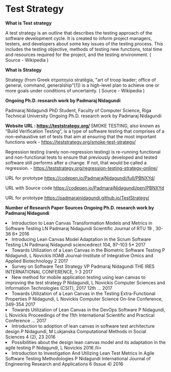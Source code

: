 # Test Strategy

<b>What is Test strategy</b><p>
A test strategy is an outline that describes the testing approach of the software development cycle. It is created to inform project managers, testers, and developers about some key issues of the testing process. This includes the testing objective, methods of testing new functions, total time and resources required for the project, and the testing environment. ( Source - Wikipedia )

<b>What is Strategy</b><p>
Strategy (from Greek στρατηγία stratēgia, "art of troop leader; office of general, command, generalship"[1]) is a high-level plan to achieve one or more goals under conditions of uncertainty. ( Source - Wikipedia )
  
<b> Ongoing Ph.D. research work by Padmaraj Nidagundi </b> 

Padmaraj Nidagundi
PhD Student, Faculty of Computer Science, Riga Technical University
Ongoing Ph.D. research work by Padmaraj Nidagundi

<b>Website URL : 
https://teststrategy.org/ </b>
SMOKE TESTING, also known as “Build Verification Testing”, is a type of software testing that comprises of a non-exhaustive set of tests that aim at ensuring that the most important functions work - https://teststrategy.org/smoke-test-strategy/

Regression testing (rarely non-regression testing) is re-running functional and non-functional tests to ensure that previously developed and tested software still performs after a change. If not, that would be called a regression.  - https://teststrategy.org/regression-testing-strategy-online/

URL for prototype
https://codepen.io/PadmarajNidagundi/full/PBNXYd/

URL with Source code
https://codepen.io/PadmarajNidagundi/pen/PBNXYd

URL for prototype
https://padmarajnidagundi.github.io/TestStrategy/


<b> Number of Research Paper Sources 
Ongoing Ph.D. research work by Padmaraj Nidagundi </b>

<li> Introduction to Lean Canvas Transformation Models and Metrics in Software Testing LN Padmaraj Nidagundi Scientific Journal of RTU 19 , 30-36	6*	2016</li> 

<li> Introducing Lean Canvas Model Adaptation in the Scrum Software Testing LN Padmaraj Nidagundi sciencedirect 104, 97–103	5*	2017</li>

<li> Towards Utilization of a Lean Canvas in the Biometric Software Testing P Nidagundi, L Novickis IIOAB Journal-Institute of Integrative Omics and Applied Biotechnology	2	2017</li>

<li> Survey on Software Test Strategy VP Padmaraj Nidagundi THE IRES INTERNATIONAL CONFERENCE, 1-3	2017</li>

<li> New method for mobile application testing using lean canvas to improving the test strategy P Nidagundi, L Novickis Computer Sciences and Information Technologies (CSIT), 2017 12th …	2017</li>

<li> Towards Utilization of a Lean Canvas in the Testing Extra-Functional Properties P Nidagundi, L Novickis Computer Science On-line Conference, 349-354	2017</li>

<li> Towards Utilization of Lean Canvas in the DevOps Software P Nidagundi, L Novickis Proceedings of the 11th International Scientific and Practical Conference …	2017</li>

<li> Introduction to adoption of lean canvas in software test architecture design P Nidagundi, M Lukjanska Computational Methods in Social Sciences 4 (2), 23	2016</li>

<li> Possibilities about the design lean canvas model and its adaptation in the agile testing P Nidagundi, L Novickis 2016 /li>

<li> Introduction to Investigation And Utilizing Lean Test Metrics In Agile Software Testing Methodologies P Nidagundi International Journal of Engineering Research and Applications 6 (Issue 4) 2016</li>


